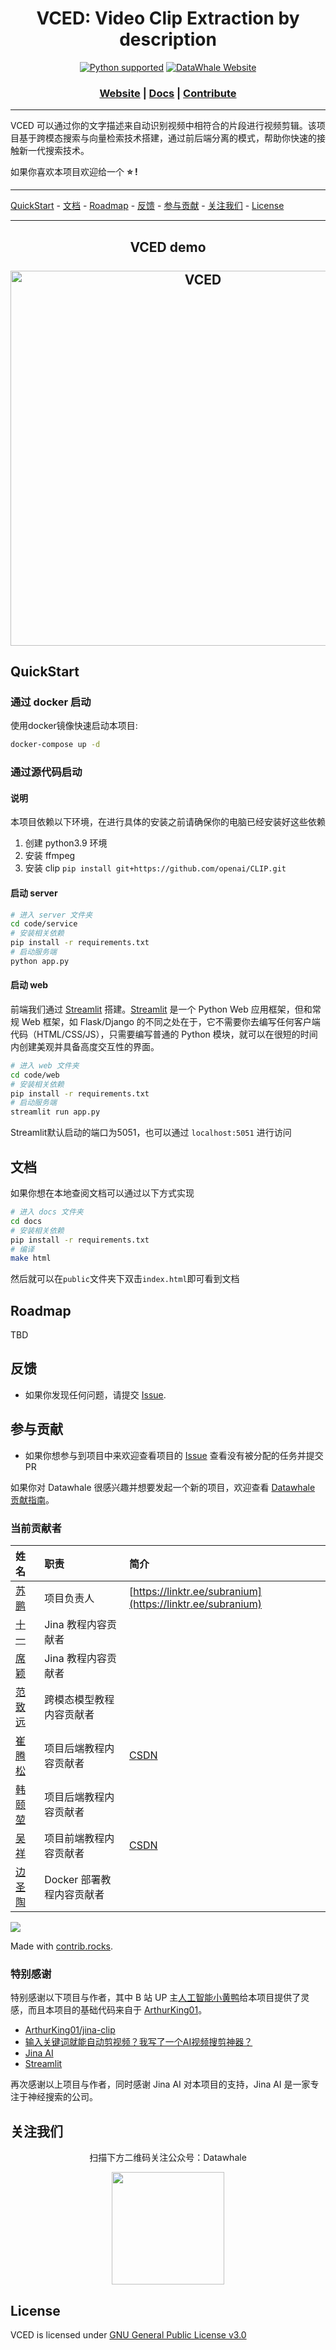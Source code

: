 <h1 align="center">
	VCED: Video Clip Extraction by description
	<br>

</h1>
<div align="center">
  <a href="https://www.python.org/downloads/" target="_blank"><img src="https://img.shields.io/badge/python-3.9.x-brightgreen.svg" alt="Python supported"></a>
  <a href="https://linklearner.com/"><img src="https://img.shields.io/website?url=https%3A%2F%2Flinklearner.com%2F%23%2F" alt="DataWhale Website"></a>
	
  <h3 align="center">
    <a href="https://linklearner.com/">Website</a>
    <span> | </span>
    <a href="https://linklearner.com/">Docs</a>
    <span> | </span>
    <a href="https://linklearner.com/">Contribute</a>
  </h3>
  
</div>

----------------------------------------
VCED 可以通过你的文字描述来自动识别视频中相符合的片段进行视频剪辑。该项目基于跨模态搜索与向量检索技术搭建，通过前后端分离的模式，帮助你快速的接触新一代搜索技术。

如果你喜欢本项目欢迎给一个 **⭐ !**

----------------------------------------

[QuickStart](https://github.com/datawhalechina/vced#quickstart) - [文档](https://github.com/datawhalechina/vced#%E6%96%87%E6%A1%A3) - [Roadmap](https://github.com/datawhalechina/vced#roadmap) - [反馈](https://github.com/datawhalechina/vced#%E5%8F%8D%E9%A6%88) - [参与贡献](https://github.com/datawhalechina/vced#%E5%8F%82%E4%B8%8E%E8%B4%A1%E7%8C%AE) - [关注我们](https://github.com/datawhalechina/vced#%E5%85%B3%E6%B3%A8%E6%88%91%E4%BB%AC) - [License](https://github.com/datawhalechina/vced#license)

----------------------------

<h2 align="center">
   VCED demo
   <br/>
   <br/>
  <img width="600" src="./pics/demo.gif" alt="VCED">	

</h2>

## QuickStart

### 通过 docker 启动

使用docker镜像快速启动本项目:

``` bash
docker-compose up -d
```

### 通过源代码启动

#### 说明

本项目依赖以下环境，在进行具体的安装之前请确保你的电脑已经安装好这些依赖

1. 创建 python3.9 环境
2. 安装 ffmpeg
3. 安装 clip `pip install git+https://github.com/openai/CLIP.git`

#### 启动 server

```bash
# 进入 server 文件夹
cd code/service
# 安装相关依赖
pip install -r requirements.txt
# 启动服务端
python app.py
```

#### 启动 web

前端我们通过 [Streamlit](https://streamlit.io/) 搭建。[Streamlit](https://streamlit.io/) 是一个 Python Web 应用框架，但和常规 Web 框架，如 Flask/Django 的不同之处在于，它不需要你去编写任何客户端代码（HTML/CSS/JS），只需要编写普通的 Python 模块，就可以在很短的时间内创建美观并具备高度交互性的界面。

```bash
# 进入 web 文件夹
cd code/web
# 安装相关依赖
pip install -r requirements.txt
# 启动服务端
streamlit run app.py
```

Streamlit默认启动的端口为5051，也可以通过 `localhost:5051` 进行访问

## 文档

如果你想在本地查阅文档可以通过以下方式实现

```bash
# 进入 docs 文件夹
cd docs
# 安装相关依赖
pip install -r requirements.txt
# 编译
make html
```

然后就可以在`public`文件夹下双击`index.html`即可看到文档

## Roadmap
TBD

## 反馈

- 如果你发现任何问题，请提交 [Issue](https://github.com/datawhalechina/vced/issues).

## 参与贡献

- 如果你想参与到项目中来欢迎查看项目的 [Issue](https://github.com/datawhalechina/vced/issues) 查看没有被分配的任务并提交 PR

如果你对 Datawhale 很感兴趣并想要发起一个新的项目，欢迎查看 [Datawhale 贡献指南](https://github.com/datawhalechina/DOPMC/blob/42a36137ca9a2310459fcaaf7012ac16e8c7039f/CONTRIBUTING.md)。

### 当前贡献者

| 姓名 | 职责 | 简介 |
| :----| :---- | :---- |
| [苏鹏](https://github.com/SuperSupeng) | 项目负责人 | [https://linktr.ee/subranium](https://linktr.ee/subranium) |
| [十一](https://github.com/sshimii) | Jina 教程内容贡献者 |  |
| [席颖](https://github.com/xiying-boy) | Jina 教程内容贡献者 |  |
| [范致远](https://github.com/Elvisambition) | 跨模态模型教程内容贡献者 |  |
| [崔腾松](https://github.com/2951121599) | 项目后端教程内容贡献者 | [CSDN](https://blog.csdn.net/liluo_2951121599) |
| [韩颐堃](https://github.com/YikunHan42) |项目后端教程内容贡献者 |  |
| [吴祥](https://github.com/zadarmo) | 项目前端教程内容贡献者 | [CSDN](https://blog.csdn.net/destiny_balabala) |
| [边圣陶](https://github.com/Richard-Bian) | Docker 部署教程内容贡献者 |  |

<a href="https://github.com/datawhalechina/vced/graphs/contributors">
  <img src="https://contrib.rocks/image?repo=datawhalechina/vced" />
</a>

Made with [contrib.rocks](https://contrib.rocks).

### 特别感谢

特别感谢以下项目与作者，其中 B 站 UP 主[人工智能小黄鸭](https://space.bilibili.com/15516023)给本项目提供了灵感，而且本项目的基础代码来自于 [ArthurKing01](https://github.com/ArthurKing01)。
- [ArthurKing01/jina-clip](https://github.com/ArthurKing01/jina-clip)
- [输入关键词就能自动剪视频？我写了一个AI视频搜剪神器？](https://www.bilibili.com/video/BV1n3411u7tJ?vd_source=d3a0e6f272cb4afd9c79cf807eefb3a4)
- [Jina AI](https://jina.ai/)
- [Streamlit](https://streamlit.io/)

再次感谢以上项目与作者，同时感谢 Jina AI 对本项目的支持，Jina AI 是一家专注于神经搜索的公司。

## 关注我们
<div align=center>
<p>扫描下方二维码关注公众号：Datawhale</p>
<img src="https://raw.githubusercontent.com/datawhalechina/pumpkin-book/master/res/qrcode.jpeg" width = "180" height = "180">
</div>

## License

VCED is licensed under [GNU General Public License v3.0](https://github.com/datawhalechina/vced/blob/21f5f745665abcebbe1556238af8070d6e4f5c2e/LICENSE)
